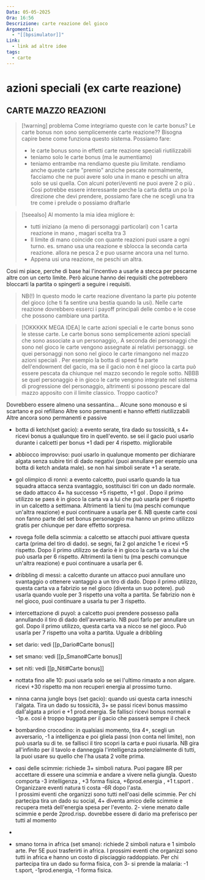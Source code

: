 ```yaml
---
Data: 05-05-2025
Ora: 16:56
Descrizione: carte reazione del gioco
Argomenti:
  - "[[bpsimulator]]"
Link:
  - link ad altre idee
tags:
  - carte
---
```

# azioni speciali (ex carte reazione)

## CARTE MAZZO REAZIONI

>[!warning] problema
>Come integriamo queste con le carte bonus? Le carte bonus non sono semplicemente carte reazione?? Bisogna capire bene come funziona questo sistema. Possiamo fare:
>- le carte bonus sono in effetti carte reazione speciali riutilizzabili
>- teniamo solo le carte bonus (ma le aumentiamo)
>- teniamo entrambe ma rendiamo queste piu limitate. rendiamo anche queste carte "premio" anziche pescate normalmente, facciamo che ne puoi avere solo una in mano e peschi un altra solo se usi quella. Con alcuni poteri/eventi ne puoi avere 2 o più . Cosi potrebbe essere interessante perche la carta detta un po la direzione che devi prendere, possiamo fare che ne scegli una tra tre come i prelude o possiamo draftarle

>[!seealso] Al momento la mia idea migliore è:
>- tutti iniziano (a meno di personaggi particolari) con 1 carta reazione in mano , magari scelta tra 3
>- Il limite di mano coincide con quante reazioni puoi usare a ogni turno.
es. smano usa una reazione e sblocca la seconda carta reazione. allora ne pesca 2 e puo usarne ancora una nel turno.
>- Appena usi una reazione, ne peschi un altra. 
>  
Cosi mi piace, perche di base hai l'incentivo a usarle a stecca per pescarne altre con un certo limite. Però alcune hanno dei requisiti che potrebbero bloccarti la partita o spingerti a seguire i requisiti.
>NB(!) In questo modo le carte reazione diventano la parte piu potente del gioco (che ti fa sentire una bestia quando la usi). Nelle carte reazione dovrebbero esserci i payoff principali delle combo e le cose che possono cambiare una partita. 

>[!OKKKKK MEGA IDEA]
le carte azioni speciali e le carte bonus sono le stesse carte. Le carte bonus sono semplicemente azioni speciali che sono associate a un personaggio,. A seconda dei personaggi che sono nel gioco le carte vengono assegnate ai relativi personaggi. se quei personaggi non sono nel gioco le carte rimangono nel mazzo azioni speciali . Per esempio la botta di speed fa parte dell'endowment del gacio, ma se il gacio non è nel gioco la carta può essere pescata da chiunque nel mazzo secondo le regole sotto.
NBBB se quel personaggio è in gioco le carte vengono integrate nel sistema di progressione del personaggio, altrimenti si possono pescare dal mazzo apposito con il limite classico. Troppo caotico?

Dovrebbero essere almeno una sessantina...
Alcune sono monouso e si scartano e poi refillano
Altre sono permanenti e hanno effetti riutilizzabili
Altre ancora sono permanenti e passive

- botta di ketch(set gacio): a evento serate, tira dado su tossicità, s 4+ ricevi bonus a qualunque tiro in quell'evento. se sei il gacio puoi usarlo durante i calcetti per bonus +1 dadi per 4 rispetto. migliorabile

- abbiocco improvviso: puoi usarlo in qualunque momento per dichiarare algata senza subire tiri di dado negativi (puoi annullare per esempio una botta di ketch andata male). se non hai simboli serate +1 a serate.

- gol olimpico di ronni: a evento calcetto, puoi usarlo quando la tua squadra attacca senza svantaggio, sostituisci tiri con un dado normale. se dado attacco 4+ ha successo +5 rispetto, +1 gol .  Dopo il primo utilizzo se paes è in gioco la carta va a lui che può usarla per 6 rispetto in un calcetto a settimana. Altrimenti la tieni tu (ma peschi comunque un'altra reazione) e puoi continuare a usarla per 6. NB queste carte cosi non fanno parte del set bonus personaggio ma hanno un primo utilizzo gratis per chiunque per dare effetto sorpresa.

- rovega folle della scimmia: a calcetto se attacchi puoi attivare questa carta (prima del tiro di dado). se segni, fai 2 gol anziche 1 e ricevi +5 rispetto. Dopo il primo utilizzo se dario è in gioco la carta va a lui che può usarla per 6 rispetto. Altrimenti la tieni tu (ma peschi comunque un'altra reazione) e puoi continuare a usarla per 6.

- dribbling di messi: a calcetto durante un attacco puoi annullare uno svantaggio o ottenere vantaggio a un tiro di dado. Dopo il primo utilizzo, questa carta va a fabrizio se nel gioco (diventa un suo potere). può usarla quando vuole per 3 rispetto una volta a partita.  Se fabrizio non è nel gioco, puoi continuare a usarla tu per 3 rispetto. 

- intercettazione di puyol: a calcetto puoi prendere possesso palla annullando il tiro di dado dell'avversario. NB puoi farlo per annullare un gol. Dopo il primo utilizzo, questa carta va a nicco se nel gioco. Può usarla per 7 rispetto una volta a partita. Uguale a dribbling

- set dario: vedi [[p_Dario#Carte bonus]]

- set smano: vedi [[p_Smano#Carte bonus]]

- set niti: vedi [[p_Niti#Carte bonus]]

- nottata fino alle 10: puoi usarla solo se sei l'ultimo rimasto a non algare. ricevi +30 rispetto ma non recuperi energia al prossimo turno.

- ninna canna jungle boys (set gacio): quando usi questa carta inneschi l'algata. Tira un dado su tossicità,
  3+ se passi ricevi bonus massimo dall'algata a priori e +1 prod.energia. Se fallisci ricevi bonus normali e -1p.e.  cosi è troppo buggata per il gacio che passerà sempre il check

- bombardino crocodino: in qualsiasi momento, tira 4+, scegli un avversario, -1 a intelligenza e poi gliela passi (non conta nel limite), non può usarla su di te. se fallisci il tiro scopri la carta e puoi riusarla. NB gira all'infinito per il tavolo e danneggia l'intelligenza potenzialmente di tutti, la puoi usare su quello che l'ha usata 2 volte prima.

- oasi delle scimmie: richiede 3+ simboli natura. Puoi pagare 8R per accettare di essere una scimmia e andare a vivere nella giungla. Questo comporta -3 intelligenza , +3 forma fisica,  +6prod.energia , +1 t.sport .  Organizzare eventi natura ti costa -6R dopo l'asta.  
  I prossimi eventi che organizzi sono tutti nell'oasi delle scimmie. Per chi partecipa tira un dado su social, 4+ diventa amico delle scimmie e recupera metà dell'energia spesa per l'evento. 2- viene menato dalle scimmie e perde 2prod.risp.
  dovrebbe essere di dario ma preferisco per tutti al momento

- 

- smano torna in africa (set smano): richiede 2 simboli natura e 1 simbolo arte. Per 5E puoi trasferirti in africa. I prossimi eventi che organizzi sono tutti in africa e hanno un costo di pisciaggio raddoppiato. Per chi partecipa tira un dado su forma fisica, con 3- si prende la malaria: -1 t.sport, -1prod.energia, -1 forma fisica.